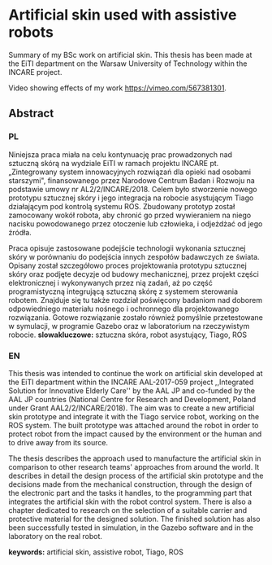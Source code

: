 # Artificial skin used with assistive robots
Summary of my BSc work on artificial skin. This thesis has been made at the EiTI department on the Warsaw University of Technology within the INCARE project.

Video showing effects of my work https://vimeo.com/567381301.

## Abstract
### PL
Niniejsza praca miała na celu kontynuację prac prowadzonych nad sztuczną skórą na wydziale EiTI w ramach projektu INCARE pt. „Zintegrowany system innowacyjnych rozwiązań dla opieki nad osobami starszymi", finansowanego przez Narodowe Centrum Badan i Rozwoju na podstawie umowy nr AL2/2/INCARE/2018. Celem było stworzenie nowego prototypu sztucznej skóry i jego integracja na robocie asystującym Tiago działającym pod kontrolą systemu ROS. Zbudowany prototyp został zamocowany wokół robota, aby chronić go przed wywieraniem na niego nacisku powodowanego przez otoczenie lub człowieka, i odjeżdżać od jego źródła.

Praca opisuje zastosowane podejście technologii wykonania sztucznej skóry w porównaniu do podejścia innych zespołów badawczych ze świata. Opisany został szczegółowo proces projektowania prototypu sztucznej skóry oraz podjęte decyzje od budowy mechanicznej, przez projekt części elektronicznej i wykonywanych przez nią zadań, aż po część programistyczną integrującą sztuczną skórę z systemem sterowania robotem. Znajduje się tu także rozdział poświęcony badaniom nad doborem odpowiedniego materiału nośnego i ochronnego dla projektowanego rozwiązania. Gotowe rozwiązanie zostało również pomyślnie przetestowane w symulacji, w programie Gazebo oraz w laboratorium na rzeczywistym robocie.
**slowakluczowe:** sztuczna skóra, robot asystujący, Tiago, ROS

### EN
This thesis was intended to continue the work on artificial skin developed at the EiTI department within the INCARE AAL-2017-059 project ,,Integrated Solution for Innovative Elderly Care'' by the AAL JP and co-funded by the AAL JP countries (National Centre for Research and Development, Poland under Grant AAL2/2/INCARE/2018). The aim was to create a new artificial skin prototype and integrate it with the Tiago service robot, working on the ROS system. The built prototype was attached around the robot in order to protect robot from the impact caused by the environment or the human and to drive away from its source.

The thesis describes the approach used to manufacture the artificial skin in comparison to other research teams' approaches from around the world. It describes in detail the design process of the artificial skin prototype and the decisions made from the mechanical construction, through the design of the electronic part and the tasks it handles, to the programming part that integrates the artificial skin with the robot control system. There is also a chapter dedicated to research on the selection of a suitable carrier and protective material for the designed solution. The finished solution has also been successfully tested in simulation, in the Gazebo software and in the laboratory on the real robot.

**keywords:** artificial skin, assistive robot, Tiago, ROS

